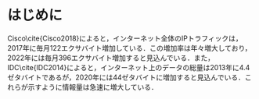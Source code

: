 # はじめに

Cisco\cite{Cisco2018}によると，インターネット全体のIPトラフィックは，2017年に毎月122エクサバイト増加している．この増加率は年々増大しており，2022年には毎月396エクサバイト増加すると見込んでいる．また，IDC\cite{IDC2014}によると，インターネット上のデータの総量は2013年に4.4ゼタバイトであるが，2020年には44ゼタバイトに増加すると見込んでいる．これらが示すように情報量は急速に増大している．